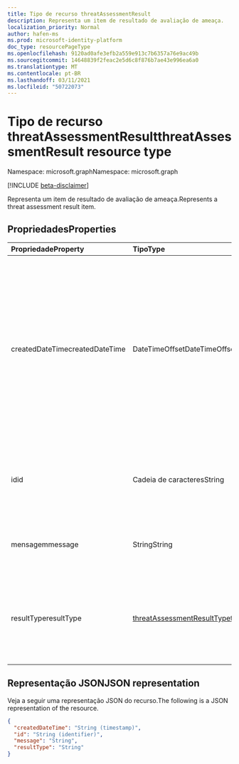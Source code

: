 ```yaml
---
title: Tipo de recurso threatAssessmentResult
description: Representa um item de resultado de avaliação de ameaça.
localization_priority: Normal
author: hafen-ms
ms.prod: microsoft-identity-platform
doc_type: resourcePageType
ms.openlocfilehash: 9120ad0afe3efb2a559e913c7b6357a76e9ac49b
ms.sourcegitcommit: 14648839f2feac2e5d6c8f876b7ae43e996ea6a0
ms.translationtype: MT
ms.contentlocale: pt-BR
ms.lasthandoff: 03/11/2021
ms.locfileid: "50722073"
---
```

# <a name="threatassessmentresult-resource-type"></a><span data-ttu-id="ff097-103">Tipo de recurso threatAssessmentResult</span><span class="sxs-lookup"><span data-stu-id="ff097-103">threatAssessmentResult resource type</span></span>

<span data-ttu-id="ff097-104">Namespace: microsoft.graph</span><span class="sxs-lookup"><span data-stu-id="ff097-104">Namespace: microsoft.graph</span></span>

[!INCLUDE [beta-disclaimer](../../includes/beta-disclaimer.md)]

<span data-ttu-id="ff097-105">Representa um item de resultado de avaliação de ameaça.</span><span class="sxs-lookup"><span data-stu-id="ff097-105">Represents a threat assessment result item.</span></span>

## <a name="properties"></a><span data-ttu-id="ff097-106">Propriedades</span><span class="sxs-lookup"><span data-stu-id="ff097-106">Properties</span></span>

| <span data-ttu-id="ff097-107">Propriedade</span><span class="sxs-lookup"><span data-stu-id="ff097-107">Property</span></span>     | <span data-ttu-id="ff097-108">Tipo</span><span class="sxs-lookup"><span data-stu-id="ff097-108">Type</span></span>        | <span data-ttu-id="ff097-109">Descrição</span><span class="sxs-lookup"><span data-stu-id="ff097-109">Description</span></span> |
|:-------------|:------------|:------------|
|<span data-ttu-id="ff097-110">createdDateTime</span><span class="sxs-lookup"><span data-stu-id="ff097-110">createdDateTime</span></span>|<span data-ttu-id="ff097-111">DateTimeOffset</span><span class="sxs-lookup"><span data-stu-id="ff097-111">DateTimeOffset</span></span>|<span data-ttu-id="ff097-112">O tipo Timestamp representa informações de data e hora usando o formato ISO 8601 e está sempre no horário UTC.</span><span class="sxs-lookup"><span data-stu-id="ff097-112">The Timestamp type represents date and time information using ISO 8601 format and is always in UTC time.</span></span> <span data-ttu-id="ff097-113">Por exemplo, meia-noite UTC em 1 de janeiro de 2014 é `2014-01-01T00:00:00Z`.</span><span class="sxs-lookup"><span data-stu-id="ff097-113">For example, midnight UTC on Jan 1, 2014 is `2014-01-01T00:00:00Z`.</span></span>|
|<span data-ttu-id="ff097-114">id</span><span class="sxs-lookup"><span data-stu-id="ff097-114">id</span></span>|<span data-ttu-id="ff097-115">Cadeia de caracteres</span><span class="sxs-lookup"><span data-stu-id="ff097-115">String</span></span>|<span data-ttu-id="ff097-116">A ID do resultado da avaliação de ameaças é um GUID (identificador global exclusivo).</span><span class="sxs-lookup"><span data-stu-id="ff097-116">The threat assessment result ID is a globally unique identifier (GUID).</span></span>|
|<span data-ttu-id="ff097-117">mensagem</span><span class="sxs-lookup"><span data-stu-id="ff097-117">message</span></span>|<span data-ttu-id="ff097-118">String</span><span class="sxs-lookup"><span data-stu-id="ff097-118">String</span></span>|<span data-ttu-id="ff097-119">A mensagem de resultado para cada avaliação de ameaça.</span><span class="sxs-lookup"><span data-stu-id="ff097-119">The result message for each threat assessment.</span></span>|
|<span data-ttu-id="ff097-120">resultType</span><span class="sxs-lookup"><span data-stu-id="ff097-120">resultType</span></span>|[<span data-ttu-id="ff097-121">threatAssessmentResultType</span><span class="sxs-lookup"><span data-stu-id="ff097-121">threatAssessmentResultType</span></span>](enums.md#threatassessmentresulttype-values)|<span data-ttu-id="ff097-122">O tipo de resultado da avaliação de ameaça.</span><span class="sxs-lookup"><span data-stu-id="ff097-122">The threat assessment result type.</span></span> <span data-ttu-id="ff097-123">Os valores possíveis são: `checkPolicy` e `rescan`.</span><span class="sxs-lookup"><span data-stu-id="ff097-123">Possible values are: `checkPolicy`, `rescan`.</span></span>|

## <a name="json-representation"></a><span data-ttu-id="ff097-124">Representação JSON</span><span class="sxs-lookup"><span data-stu-id="ff097-124">JSON representation</span></span>

<span data-ttu-id="ff097-125">Veja a seguir uma representação JSON do recurso.</span><span class="sxs-lookup"><span data-stu-id="ff097-125">The following is a JSON representation of the resource.</span></span>

<!-- {
  "blockType": "resource",
  "optionalProperties": [

  ],
  "@odata.type": "microsoft.graph.threatAssessmentResult",
  "keyProperty": "id"
}-->

```json
{
  "createdDateTime": "String (timestamp)",
  "id": "String (identifier)",
  "message": "String",
  "resultType": "String"
}
```

<!-- uuid: 16cd6b66-4b1a-43a1-adaf-3a886856ed98
2019-02-04 14:57:30 UTC -->
<!-- {
  "type": "#page.annotation",
  "description": "threatAssessmentResult resource",
  "keywords": "",
  "section": "documentation",
  "tocPath": ""
}-->


